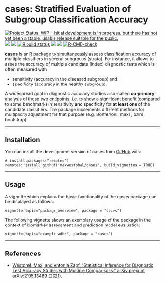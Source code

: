 <!-- README.md is generated from README.Rmd. Please edit that file -->

# cases: Stratified Evaluation of Subgroup Classification Accuracy

<!-- badges: start -->

[![Project Status: WIP – Initial development is in progress, but there
has not yet been a stable, usable release suitable for the
public.](https://www.repostatus.org/badges/latest/wip.svg)](https://www.repostatus.org/#wip)
[![](https://img.shields.io/badge/devel%20version-0.1.0.0000-blue.svg)](https://github.com/maxwestphal/cases)
[![](https://www.r-pkg.org/badges/version/cases?color=orange)](https://cran.r-project.org/package=cases)
[![R build
status](https://github.com/maxwestphal/cases/workflows/R-CMD-check/badge.svg)](https://github.com/maxwestphal/cases/actions)
[![](https://app.codecov.io/gh/maxwestphal/cases/branch/main/graph/badge.svg)](https://app.codecov.io/gh/maxwestphal/cases)
[![](https://img.shields.io/badge/preprint-arXiv-gold.svg)](https://arxiv.org/abs/2105.13469)
[![R-CMD-check](https://github.com/maxwestphal/cases/actions/workflows/R-CMD-check.yaml/badge.svg)](https://github.com/maxwestphal/cases/actions/workflows/R-CMD-check.yaml)
<!-- badges: end -->

**cases** is an R package to simultaneously assess classification
accuracy of multiple classifiers in several subgroups (strata). For
instance, it allows to asses the accuracy of multiple candidate (index)
diagnostic tests which is often measured with

-   sensitivity (accuracy in the diseased subgroup) and
-   specificity (accuracy in the healthy subgroup).

A widespread goal in diagnostic accuracy studies a so-called
**co-primary** analysis of these two endpoints, i.e. to show a
significant benefit (compared to some benchmark) in sensitivity **and**
specificity for **at least one** of the candidate classifiers. The
package implements different methods for multiplicity adjustment for
that purpose (e.g. Bonferroni, maxT, pairs bootstrap).

------------------------------------------------------------------------

## Installation

You can install the development version of cases from
[GitHub](https://github.com/) with:

    # install.packages("remotes")
    remotes::install_github('maxwestphal/cases', build_vignettes = TRUE)

------------------------------------------------------------------------

## Usage

A vignette which explains the basic functionality of the cases package
can be displayed as follows:

    vignette(topic="package_overview", package = "cases")

The following vignette shows an exemplary usage of the package in the
context of biomarker assessment and prediction model evaluation:

    vignette(topic="example_wdbc", package = "cases")

------------------------------------------------------------------------

## References

-   [Westphal, Max, and Antonia Zapf. “Statistical Inference for
    Diagnostic Test Accuracy Studies with Multiple Comparisons.” arXiv
    preprint arXiv:2105.13469 (2021).](https://arxiv.org/abs/2105.13469)

